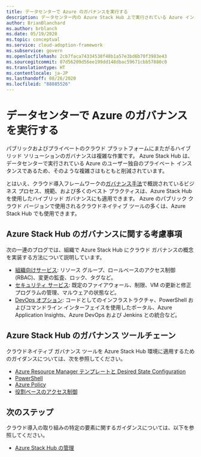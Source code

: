 ```yaml
---
title: データセンターで Azure のガバナンスを実行する
description: データセンター内の Azure Stack Hub 上で実行されている Azure インスタンスのガバナンス方法について説明します。
author: BrianBlanchard
ms.author: brblanch
ms.date: 05/19/2020
ms.topic: conceptual
ms.service: cloud-adoption-framework
ms.subservice: govern
ms.openlocfilehash: 2cb7faca74334538f48b1a57e3bd6b70f3983e43
ms.sourcegitcommit: 07d56209d56ee199dd148dbac59671cbb57880c0
ms.translationtype: HT
ms.contentlocale: ja-JP
ms.lasthandoff: 08/26/2020
ms.locfileid: "88885526"
---
```

# <a name="govern-an-azure-instance-in-your-datacenter"></a>データセンターで Azure のガバナンスを実行する

パブリックおよびプライベートのクラウド プラットフォームにまたがるハイブリッド ソリューションのガバナンスは複雑な作業です。 Azure Stack Hub は、データセンターで実行されている Azure のユーザー独自のプライベート インスタンスであるため、そのような複雑さはもともと削減されています。

とはいえ、クラウド導入フレームワークの[ガバナンス手法](../../govern/index.md)で概説されているビジネス プロセス、規範、および多くのベスト プラクティスは、Azure Stack Hub を使用したハイブリッド ガバナンスにも適用できます。 Azure のパブリック クラウド バージョンで使用されるクラウドネイティブ ツールの多くは、Azure Stack Hub でも使用できます。

## <a name="azure-stack-hub-governance-considerations"></a>Azure Stack Hub のガバナンスに関する考慮事項

次の一連のブログでは、組織で Azure Stack Hub にクラウド ガバナンスの概念を実装する方法について説明しています。

- [組織向けサービス](https://azure.microsoft.com/blog/azure-stack-iaas-part-seven/): リソース グループ、ロールベースのアクセス制御 (RBAC)、変更の監査、ロック、タグなど。
- [セキュリティ サービス](https://azure.microsoft.com/blog/azure-stack-iaas-part-four/): 既定のファイアウォール、制限、VM の更新と修正プログラムの管理、マルウェアの状態など。
- [DevOps オプション](https://azure.microsoft.com/blog/azure-stack-iaas-part-seven-2/): コードとしてのインフラストラクチャ、PowerShell およびコマンドライン インターフェイスを使用したポータル、Azure Application Insights、Azure DevOps および Jenkins との統合など。

## <a name="governance-toolchain-for-azure-stack-hub"></a>Azure Stack Hub のガバナンス ツールチェーン

クラウドネイティブ ガバナンス ツールを Azure Stack Hub 環境に適用するためのガイダンスについては、次を参照してください。

- [Azure Resource Manager テンプレートと Desired State Configuration](/azure-stack/user/azure-stack-arm-templates?view=azs-2002)
- [PowerShell](/azure-stack/user/azure-stack-powershell-overview?view=azs-2002)
- [Azure Policy](/azure-stack/user/azure-stack-policy-module?view=azs-2002)
- [役割ベースのアクセス制御](/azure-stack/user/azure-stack-manage-permissions?view=azs-2002)

## <a name="next-steps"></a>次のステップ

クラウド導入の取り組みの特定の要素に関するガイダンスについては、以下を参照してください。

- [Azure Stack Hub の管理](./manage.md)
